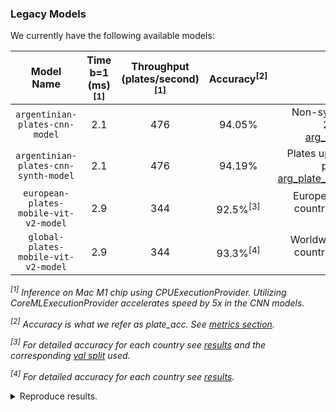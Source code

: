 ### Legacy Models

We currently have the following available models:

|              Model Name               | Time b=1<br/> (ms)<sup>[1]</sup> | Throughput <br/> (plates/second)<sup>[1]</sup> | Accuracy<sup>[2]</sup> |                                                                                           Dataset                                                                                            |
|:-------------------------------------:|:--------------------------------:|:----------------------------------------------:|:----------------------:|:--------------------------------------------------------------------------------------------------------------------------------------------------------------------------------------------:|
|    `argentinian-plates-cnn-model`     |               2.1                |                      476                       |         94.05%         |              Non-synthetic, plates up to 2020. Dataset [arg_plate_dataset.zip](https://github.com/ankandrew/fast-plate-ocr/releases/download/arg-plates/arg_plate_dataset.zip).              |
| `argentinian-plates-cnn-synth-model`  |               2.1                |                      476                       |         94.19%         | Plates up to 2020 + synthetic plates. Dataset [arg_plate_dataset_plus_synth.zip](https://github.com/ankandrew/fast-plate-ocr/releases/download/arg-plates/arg_plate_dataset_plus_synth.zip). |
| `european-plates-mobile-vit-v2-model` |               2.9                |                      344                       |  92.5%<sup>[3]</sup>   |                                                                European plates (from +40 countries, trained on 40k+ plates).                                                                 |
|  `global-plates-mobile-vit-v2-model`  |               2.9                |                      344                       |  93.3%<sup>[4]</sup>   |                                                                Worldwide plates (from +65 countries, trained on 85k+ plates).                                                                |

_<sup>[1]</sup> Inference on Mac M1 chip using CPUExecutionProvider. Utilizing CoreMLExecutionProvider accelerates speed
by 5x in the CNN models._

_<sup>[2]</sup> Accuracy is what we refer as plate_acc. See [metrics section](#model-metrics)._

_<sup>[3]</sup> For detailed accuracy for each country see [results](https://github.com/ankandrew/fast-plate-ocr/releases/download/arg-plates/european_mobile_vit_v2_ocr_results.json) and
the corresponding [val split](https://github.com/ankandrew/fast-plate-ocr/releases/download/arg-plates/european_mobile_vit_v2_ocr_val.zip) used._

_<sup>[4]</sup> For detailed accuracy for each country see [results](https://github.com/ankandrew/fast-plate-ocr/releases/download/arg-plates/global_mobile_vit_v2_ocr_results.json)._

<details>
  <summary>Reproduce results.</summary>

Calculate Inference Time:

  ```shell
  pip install fast_plate_ocr[onnx-gpu]
  ```

  ```python
  from fast_plate_ocr import LicensePlateRecognizer

  m = LicensePlateRecognizer("argentinian-plates-cnn-model")
  m.benchmark()
  ```

Calculate Model accuracy:

  ```shell
  pip install fast-plate-ocr[train]
  curl -LO https://github.com/ankandrew/fast-plate-ocr/releases/download/arg-plates/arg_cnn_ocr_config.yaml
  curl -LO https://github.com/ankandrew/fast-plate-ocr/releases/download/arg-plates/arg_cnn_ocr.keras
  curl -LO https://github.com/ankandrew/fast-plate-ocr/releases/download/arg-plates/arg_plate_benchmark.zip
  unzip arg_plate_benchmark.zip
  fast_plate_ocr valid \
      -m arg_cnn_ocr.keras \
      --config-file arg_cnn_ocr_config.yaml \
      --annotations benchmark/annotations.csv
  ```

</details>

